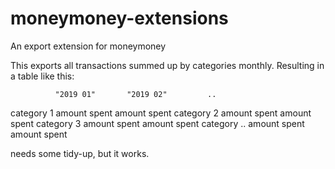 # moneymoney-extensions

An export extension for moneymoney

This exports all transactions summed up by categories monthly. Resulting in a table like this:

              "2019 01"       "2019 02"         ..
category 1   amount spent    amount spent
category 2   amount spent    amount spent
category 3   amount spent    amount spent
category ..  amount spent    amount spent


needs some tidy-up, but it works.
